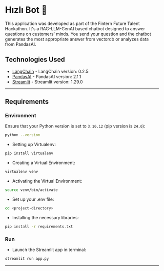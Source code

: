 # Hızlı Bot 🐇

This application was developed as part of the Fintern Future Talent Hackathon. It's a RAG-LLM-GenAI based chatbot designed to answer questions on customers' minds. You send your question and the chatbot generates the most appropriate answer from vectordb or analyzes data from PandasAI.

## Technologies Used

- [LangChain](https://python.langchain.com/v0.2/docs/introduction/) - LangChain version: 0.2.5
- [PandasAI](https://docs.pandas-ai.com/intro) - PandasAI version: 2.1.1 
- [Streamlit](https://docs.streamlit.io/) - Streamlit version: 1.29.0

---

## Requirements

### Environment

Ensure that your Python version is set to `3.10.12` (pip version is `24.0`):

```bash
python --version
```

- Setting up Virtualenv:

```bash
pip install virtualenv
```
- Creating a Virtual Environment:
```bash
virtualenv venv
```

- Activating the Virtual Environment:
```bash
source venv/bin/activate
```
- Set up your .env file:

```bash
cd <project-directory>
```
- Installing the necessary libraries:
```bash
pip install -r requirements.txt
```

### Run

- Launch the Streamlit app in terminal:
```bash
streamlit run app.py
```
---